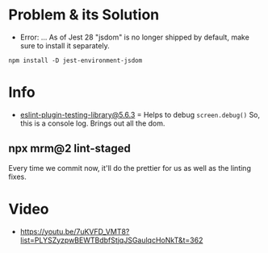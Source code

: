 # Problem & its Solution

- Error: ...
  As of Jest 28 "jsdom" is no longer shipped by default, make sure to install it separately.

`npm install -D jest-environment-jsdom`

# Info

- eslint-plugin-testing-library@5.6.3 = Helps to debug
  `screen.debug()` So, this is a console log. Brings out all the dom.

## npx mrm@2 lint-staged

Every time we commit now, it'll do the prettier for us as well as the linting fixes.

# Video

- https://youtu.be/7uKVFD_VMT8?list=PLYSZyzpwBEWTBdbfStjqJSGaulqcHoNkT&t=362
